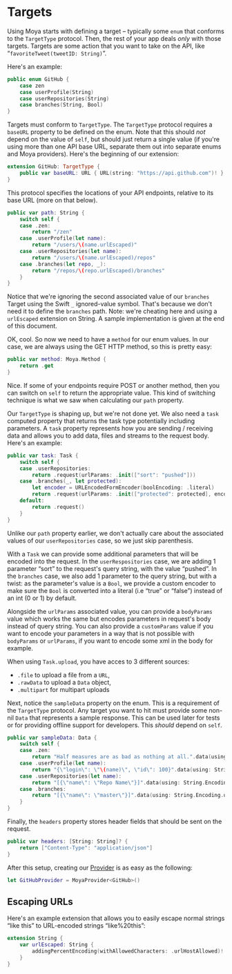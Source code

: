# Targets

Using Moya starts with defining a target – typically some `enum` that conforms
to the `TargetType` protocol. Then, the rest of your app deals *only* with
those targets. Targets are some action that you want to take on the API,
like “`favoriteTweet(tweetID: String)`”.

Here's an example:

```swift
public enum GitHub {
    case zen
    case userProfile(String)
    case userRepositories(String)
    case branches(String, Bool)
}
```

Targets must conform to `TargetType`. The `TargetType` protocol requires a
`baseURL` property to be defined on the enum. Note that this should *not* depend
on the value of `self`, but should just return a single value (if you're using
more than one API base URL, separate them out into separate enums and Moya
providers). Here's the beginning of our extension:

```swift
extension GitHub: TargetType {
    public var baseURL: URL { URL(string: "https://api.github.com")! }
}
```

This protocol specifies the locations of
your API endpoints, relative to its base URL (more on that below).

```swift
public var path: String {
    switch self {
    case .zen:
        return "/zen"
    case .userProfile(let name):
        return "/users/\(name.urlEscaped)"
    case .userRepositories(let name):
        return "/users/\(name.urlEscaped)/repos"
    case .branches(let repo, _):
        return "/repos/\(repo.urlEscaped)/branches"
    }
}
```

Notice that we're ignoring the second associated value of our `branches` Target using the Swift `_` ignored-value symbol. That's because we don't need it to define the `branches` path.
Note: we're cheating here and using a `urlEscaped` extension on String.
A sample implementation is given at the end of this document.

OK, cool. So now we need to have a `method` for our enum values. In our case, we
are always using the GET HTTP method, so this is pretty easy:

```swift
public var method: Moya.Method {
    return .get
}
```

Nice. If some of your endpoints require POST or another method, then you can switch
on `self` to return the appropriate value. This kind of switching technique is what
we saw when calculating our `path` property.

Our `TargetType` is shaping up, but we're not done yet. We also need a `task`
computed property that returns the task type potentially including parameters.
A `task` property represents how you are sending / receiving data and allows you to add data, files and streams to the request body.
Here's an example:

```swift
public var task: Task {
    switch self {
    case .userRepositories:
        return .request(urlParams: .init(["sort": "pushed"]))
    case .branches(_, let protected):
        let encoder = URLEncodedFormEncoder(boolEncoding: .literal)
        return .request(urlParams: .init(["protected": protected], encoder: encoder))
    default:
        return .request()
    }
}
```

Unlike our `path` property earlier, we don't actually care about the associated values of our `userRepositories` case, so we just skip parenthesis.

With a `Task` we can provide some additional parameters that will be encoded into the request. In the `userRespositories` case, we are adding 1 parameter “sort” to the request's query string, with the value “pushed”.
In the `branches` case, we also add 1 parameter to the query string, but with a twist: as the parameter's value is a `Bool`, we provide a custom encoder to make sure the `Bool` is converted into a literal (i.e “true” or “false”) instead of an int (0 or 1) by default.

Alongside the `urlParams` associated value, you can provide a `bodyParams` value which works the same but encodes parameters in request's body instead of query string.
You can also provide a `customParams` value if you want to encode your parameters in a way that is not possible with `bodyParams` or `urlParams`, if you want to encode some xml in the body for example.

When using `Task.upload`, you have acces to 3 different sources: 
- `.file` to upload a file from a `URL`,
- `.rawData` to upload a `Data` object,
- `.multipart` for multipart uploads

Next, notice the `sampleData` property on the enum. This is a requirement of
the `TargetType` protocol. Any target you want to hit must provide some non-nil
`Data` that represents a sample response. This can be used later for tests or
for providing offline support for developers. This *should* depend on `self`.

```swift
public var sampleData: Data {
    switch self {
    case .zen:
        return "Half measures are as bad as nothing at all.".data(using: String.Encoding.utf8)!
    case .userProfile(let name):
        return "{\"login\": \"\(name)\", \"id\": 100}".data(using: String.Encoding.utf8)!
    case .userRepositories(let name):
        return "[{\"name\": \"Repo Name\"}]".data(using: String.Encoding.utf8)!
    case .branches:
        return "[{\"name\": \"master\"}]".data(using: String.Encoding.utf8)!
    }
}
```

Finally, the `headers` property stores header fields that should be sent on the request.

```swift
public var headers: [String: String]? {
    return ["Content-Type": "application/json"]
}
```

After this setup, creating our [Provider](Providers.md) is as easy as the following:

```swift
let GitHubProvider = MoyaProvider<GitHub>()
```

Escaping URLs
-------------

Here's an example extension that allows you to easily escape normal strings
“like this” to URL-encoded strings “like%20this”:

```swift
extension String {
    var urlEscaped: String {
        addingPercentEncoding(withAllowedCharacters: .urlHostAllowed)!
    }
}
```
